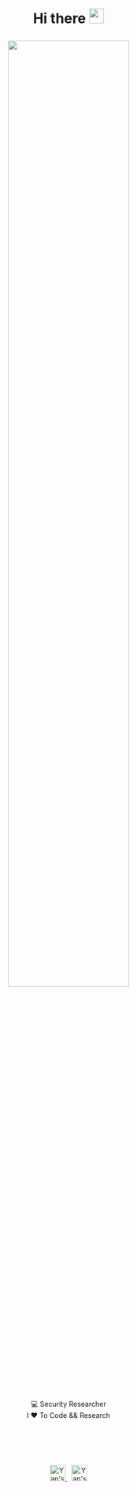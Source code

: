 <h1>
	<p align="center">Hi there <a href="#"><img style="margin-top:-13px" width="30px" src="https://camo.githubusercontent.com/e8e7b06ecf583bc040eb60e44eb5b8e0ecc5421320a92929ce21522dbc34c891/68747470733a2f2f6d656469612e67697068792e636f6d2f6d656469612f6876524a434c467a6361737252346961377a2f67697068792e676966"></a> </p>
</h1>
<p align="center">
	<a href="#">
	<img width="70%" src="https://cdn.discordapp.com/attachments/463142599520157696/880984307043303454/github-new-banner.png">
	</a>
</p>
<p align="center">
	<a>
	💻 Security Researcher
	</a>
	<br/>
	<a>
	I ❤ To Code && Research
	</a>
	<br/>
	
</p>
<h1>
	<br/>
</h1>
<p align="center">
	<a href="https://twitter.com/0x7F454C">
	<img alt="Yan's Twitter" width="32px" src="https://raw.githubusercontent.com/peterthehan/peterthehan/master/assets/twitter.svg" style="max-width:100%;">
	</a>
	<img width="5px" src="https://qph.fs.quoracdn.net/main-qimg-345119fcedb725b632fedb335c080785.webp">
	<a href="https://www.linkedin.com/in/yanoc/">
	<img alt="Yan's LinkedIN" width="32px" src="https://raw.githubusercontent.com/peterthehan/peterthehan/master/assets/linkedin.svg" style="max-width:100%;">
	</a>
</p>
